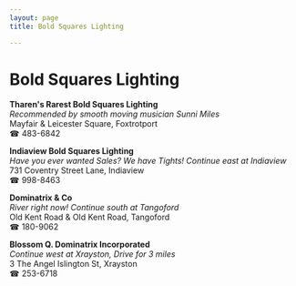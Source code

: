 ```yaml
---
layout: page 
title: Bold Squares Lighting

---
```



# Bold Squares Lighting


 **Tharen's Rarest Bold Squares Lighting**  
_Recommended by smooth moving musician Sunni Miles_  
Mayfair & Leicester Square, Foxtrotport  
☎ 483-6842

**Indiaview Bold Squares Lighting**  
_Have you ever wanted Sales? We have Tights! 
Continue east at Indiaview_  
731 Coventry Street Lane, Indiaview  
☎ 998-8463

**Dominatrix & Co**  
_River right now! 
Continue south at Tangoford_  
Old Kent Road & Old Kent Road, Tangoford  
☎ 180-9062

**Blossom Q. Dominatrix Incorporated**  
_Continue west at Xrayston, Drive for 3 miles_  
3 The Angel Islington St, Xrayston  
☎ 253-6718

